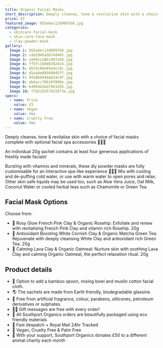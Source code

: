 ```yaml
---
title: Organic Facial Masks
short_description: Deeply cleanse, tone & revitalise skin with a choice of facial masks complete with optional facia...
price: £5
featured_image: 955e6ec13d909768.jpg
categories:
  - skincare-facial-mask
  - skin-care-face-mask
  - clay-powder-mask
gallery:
  Image 1: 955e6ec13d909768.jpg
  Image 2: cda5945a5bf44465.jpg
  Image 3: ce69cca8b14bfa50.jpg
  Image 4: ff5fc168d83024c6.jpg
  Image 5: bb19c06e95e4cc9c.jpg
  Image 6: d5aa6e80569045ff.jpg
  Image 7: 9fe869944e814c9f.jpg
  Image 8: eb4acc70b10f899e.jpg
  Image 9: b49b442bd7461d56.jpg
  Image 10: f7d2193574210f3a.jpg
specs:
  - name: Price
    value: £5
  - name: Vegan
    value: Yes
  - name: Cruelty Free
    value: Yes
---
```


Deeply cleanse, tone & revitalise skin with a choice of facial masks complete with optional facial spa accessories 🧖🏼‍♀️

An individual 20g sachet contains at least four generous applications of freshly made facials! 

Bursting with vitamins and minerals, these diy powder masks are fully customisable for an interactive spa-like experience 🧖🏼‍♀️ Mix with cooling and de-puffing cold water, or use with warm water to open pores and relax. Other skin safe liquids may be used too, such as Aloe Vera Juice, Oat Milk, Coconut Water or cooled herbal teas such as Chamomile or Green Tea.

## Facial Mask Options

Choose from:

* 🌺 Rosy Glow French Pink Clay & Organic Rosehip: Exfoliate and renew with revitalising French Pink Clay and vitamin rich Rosehip. 20g
* 🌿 Antioxidant Boosting White Cornish Clay & Organic Matcha Green Tea: Rejuvenate with deeply cleansing White Clay and antioxidant rich Green Tea. 20g
* 🌋 Calming Lava Clay & Organic Oatmeal: Nurture skin with soothing Lava Clay and calming Organic Oatmeal, the perfect relaxation ritual. 20g

## Product details

* 🥣 Option to add a bamboo spoon, mixing bowl and muslin cotton facial cloth.
* 🌎 The sachets are made from Earth friendly, biodegradable glassine.
* 🍊 Free from artificial fragrance, colour, parabens, sillicones, petroleum derivatives or sulphates.
* ✍🏼 Gift messages are free with every order!
* 🌿 All Southport Organics orders are beautifully packaged using eco friendly materials
* 📮 Fast despatch + Royal Mail 24hr Tracked
* 🐰 Vegan, Cruelty Free & Palm Free
* 🐾 With your support, Southport Organics donates £50 to a different animal charity each month